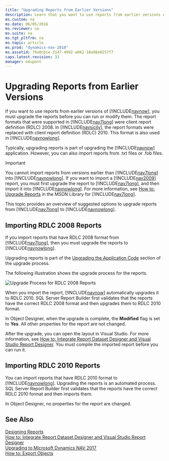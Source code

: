 ```yaml
---
title: "Upgrading Reports from Earlier Versions"
description: Learn that you want to use reports from earlier versions of Dynamics NAV, you must upgrade the reports before you can run or modify them.
ms.custom: na
ms.date: 06/05/2016
ms.reviewer: na
ms.suite: na
ms.tgt_pltfrm: na
ms.topic: article
ms.prod: "dynamics-nav-2018"
ms.assetid: 79a0cbce-3147-4992-a062-18a98e0257f7
caps.latest.revision: 32
manager: edupont
---
```

# Upgrading Reports from Earlier Versions
If you want to use reports from earlier versions of [!INCLUDE[navnow](includes/navnow_md.md)], you must upgrade the reports before you can run or modify them. The report formats that were supported in [!INCLUDE[nav7long](includes/nav7long_md.md)] were client report definition \(RDLC\) 2008. In [!INCLUDE[navsicily](includes/navsicily_md.md)], the report formats were replaced with client report definition \(RDLC\) 2010. This format is also used in [!INCLUDE[navnowlong](includes/navnowlong_md.md)].  
  
 Typically, upgrading reports is part of upgrading the [!INCLUDE[navnow](includes/navnow_md.md)] application. However, you can also import reports from .txt files or .fob files.  
  
> [!IMPORTANT]  
>  You cannot import reports from versions earlier than [!INCLUDE[nav7long](includes/nav7long_md.md)] into [!INCLUDE[navnowlong](includes/navnowlong_md.md)]. If you want to import a [!INCLUDE[nav2009](includes/nav2009_md.md)] report, you must first upgrade the report to [!INCLUDE[nav7long](includes/nav7long_md.md)], and then import it into [!INCLUDE[navnowlong](includes/navnowlong_md.md)]. For more information, see [How to: Upgrade Reports](https://go.microsoft.com/fwlink/?LinkId=276767) in the MSDN Library for [!INCLUDE[nav7long](includes/nav7long_md.md)].  
  
 This topic provides an overview of suggested options to upgrade reports from [!INCLUDE[nav7long](includes/nav7long_md.md)] to [!INCLUDE[navnowlong](includes/navnowlong_md.md)].  
  
## Importing RDLC 2008 Reports  
 If you import reports that have RDLC 2008 format from [!INCLUDE[nav7long](includes/nav7long_md.md)], then you must upgrade the reports to [!INCLUDE[navnowlong](includes/navnowlong_md.md)].  
  
 Upgrading reports is part of the [Upgrading the Application Code](Upgrading-the-Application-Code.md) section of the upgrade process.  
  
 The following illustration shows the upgrade process for the reports.  
  
 ![Upgrade Process for RDLC 2008 Reports](media/Sicily_Report_Upgrade_TXT_Format.png "Sicily\_Report\_Upgrade\_TXT\_Format")  
  
 When you import the report, [!INCLUDE[navnow](includes/navnow_md.md)] automatically upgrades it to RDLC 2010. SQL Server Report Builder first validates that the reports have the correct RDLC 2008 format and then upgrades them to RDLC 2010 format.  
  
 In Object Designer, when the upgrade is complete, the **Modified** flag is set to **Yes**. All other properties for the report are not changed.  
  
 After the upgrade, you can open the layout in Visual Studio. For more information, see [How to: Integrate Report Dataset Designer and Visual Studio Report Designer](How-to--Integrate-Report-Dataset-Designer-and-Visual-Studio-Report-Designer.md). You must compile the imported report before you can run it.  
  
## Importing RDLC 2010 Reports  
 You can import reports that have RDLC 2010 format to [!INCLUDE[navnowlong](includes/navnowlong_md.md)]. Upgrading the reports is an automated process. SQL Server Report Builder first validates that the reports have the correct RDLC 2010 format and then imports them.  
  
 In Object Designer, no properties for the report are changed.  
  
## See Also  
 [Designing Reports](Designing-Reports.md)   
 [How to: Integrate Report Dataset Designer and Visual Studio Report Designer](How-to--Integrate-Report-Dataset-Designer-and-Visual-Studio-Report-Designer.md)   
 [Upgrading to Microsoft Dynamics NAV 2017](Upgrading-to-Microsoft-Dynamics-NAV-2017.md)   
 [How to: Export Objects](How-to--Export-Objects.md)